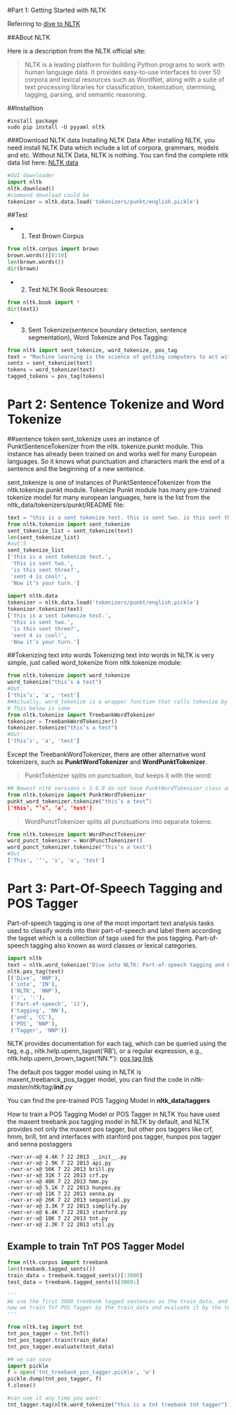 #Part 1: Getting Started with NLTK

Referring to [dive to NLTK](http://textminingonline.com/dive-into-nltk-part-i-getting-started-with-nltk)

##ABout NLTK

Here is a description from the NLTK official site:

 > NLTK is a leading platform for building Python programs to work with human language data. 
 It provides easy-to-use interfaces to over 50 corpora and lexical resources such as WordNet, 
 along with a suite of text processing libraries for classification, tokenization, 
 stemming, tagging, parsing, and semantic reasoning.
 
##Installtion

```shell
#install package
sudo pip install -U pyyaml nltk
```
###Download NLTK data
Installing NLTK Data
After installing NLTK, you need install NLTK Data which include a lot of corpora, grammars, models and etc. Without NLTK Data, NLTK is nothing. You can find the complete nltk data list here: 
[NLTK data](http://nltk.org/nltk_data/)

```python
#GUI downloader
import nltk
nltk.download()
#command download could be
tokenizer = nltk.data.load('tokenizers/punkt/english.pickle')
```

##Test 
* 1) Test Brown Corpus
```python
from nltk.corpus import brown
brown.words()[0:10]
len(brown.words())
dir(brown)

```

* 2) Test NLTK Book Resources:
```python
from nltk.book import *
dir(text1)
```

* 3) Sent Tokenize(sentence boundary detection, sentence segmentation), Word Tokenize and Pos Tagging:
```python
from nltk import sent_tokenize, word_tokenize, pos_tag
text = "Machine learning is the science of getting computers to act without being explicitly programmed. In the past decade, machine learning has given us self-driving cars, practical speech recognition, effective web search, and a vastly improved understanding of the human genome. Machine learning is so pervasive today that you probably use it dozens of times a day without knowing it. Many researchers also think it is the best way to make progress towards human-level AI. In this class, you will learn about the most effective machine learning techniques, and gain practice implementing them and getting them to work for yourself. More importantly, you'll learn about not only the theoretical underpinnings of learning, but also gain the practical know-how needed to quickly and powerfully apply these techniques to new problems. Finally, you'll learn about some of Silicon Valley's best practices in innovation as it pertains to machine learning and AI."
sents = sent_tokenize(text)
tokens = word_tokenize(text)
tagged_tokens = pos_tag(tokens)
```

# Part 2: Sentence Tokenize and Word Tokenize

##sentence token
sent_tokenize uses an instance of PunktSentenceTokenizer from the nltk. 
tokenize.punkt module. This instance has already been trained on and works well for many European languages. 
So it knows what punctuation and characters mark the end of a sentence and the beginning of a new sentence.

sent_tokenize is one of instances of PunktSentenceTokenizer from the nltk.tokenize.punkt module. 
Tokenize Punkt module has many pre-trained tokenize model for many european languages, here is the list from the
nltk_data/tokenizers/punkt/README file:

```python
text = "this is a sent tokenize test. this is sent two. is this sent three? sent 4 is cool! Now it’s your turn."
from nltk.tokenize import sent_tokenize
sent_tokenize_list = sent_tokenize(text)
len(sent_tokenize_list)
#out:5
sent_tokenize_list
['this is a sent tokenize test.',
 'this is sent two.',
 'is this sent three?',
 'sent 4 is cool!',
 'Now it’s your turn.']
 
import nltk.data
tokenizer = nltk.data.load('tokenizers/punkt/english.pickle')
tokenizer.tokenize(text)
['this is a sent tokenize test.',
 'this is sent two.',
 'is this sent three?',
 'sent 4 is cool!',
 'Now it’s your turn.']
```
##Tokenizing text into words
Tokenizing text into words in NLTK is very simple, just called word_tokenize from nltk.tokenize module:
```python
from nltk.tokenize import word_tokenize
word_tokenize("this’s a test")
#Out: 
['this’s', 'a', 'test']
##Actually, word_tokenize is a wrapper function that calls tokenize by the TreebankWordTokenizer
# This below is same
from nltk.tokenize import TreebankWordTokenizer
tokenizer = TreebankWordTokenizer()
tokenizer.tokenize("this’s a test")
#Out: 
['this’s', 'a', 'test']
```
Except the TreebankWordTokenizer, 
there are other alternative word tokenizers, such as **PunktWordTokenizer** and **WordPunktTokenizer**.
>PunktTokenizer splits on punctuation, but keeps it with the word:
```python
## Newest nltk versions > 3.0.0 do not have PunktWordTokenizer class any more.
from nltk.tokenize import PunktWordTokenizer
punkt_word_tokenizer.tokenize("this’s a test”)
['this’, “‘s”, ‘a’, ‘test']
```
>WordPunctTokenizer splits all punctuations into separate tokens:
```python
from nltk.tokenize import WordPunctTokenizer
word_punct_tokenizer = WordPunctTokenizer()
word_punct_tokenizer.tokenize("This’s a test")
#Out
['This', '’', 's', 'a', 'test']
```

# Part 3: Part-Of-Speech Tagging and POS Tagger

Part-of-speech tagging is one of the most important text analysis tasks used to classify words 
into their part-of-speech and label them according the tagset which is a collection of tags used for the pos tagging. 
Part-of-speech tagging also known as word classes or lexical categories.

```python
import nltk
text = nltk.word_tokenize("Dive into NLTK: Part-of-speech tagging and POS Tagger")
nltk.pos_tag(text)
[('Dive', 'NNP'),
 ('into', 'IN'),
 ('NLTK', 'NNP'),
 (':', ':'),
 ('Part-of-speech', 'JJ'),
 ('tagging', 'NN'),
 ('and', 'CC'),
 ('POS', 'NNP'),
 ('Tagger', 'NNP')]
```
NLTK provides documentation for each tag, which can be queried using the tag, e.g., 
nltk.help.upenn_tagset(‘RB’), or a regular expression, e.g., nltk.help.upenn_brown_tagset(‘NN.*’):
[pos tag link](http://textanalysisonline.com/nltk-pos-tagging)

The default pos tagger model using in NLTK is maxent_treebanck_pos_tagger model, 
you can find the code in *nltk-master/nltk/tag/__init__.py*

You can find the pre-trained POS Tagging Model in __nltk_data/taggers__

How to train a POS Tagging Model or POS Tagger in NLTK
You have used the maxent treebank pos tagging model in NLTK by default, 
and NLTK provides not only the maxent pos tagger, but other pos taggers 
like crf, hmm, brill, tnt and interfaces with stanford pos tagger, hunpos pos tagger and senna postaggers

```
-rwxr-xr-x@ 4.4K 7 22 2013 __init__.py
-rwxr-xr-x@ 2.9K 7 22 2013 api.py
-rwxr-xr-x@ 56K 7 22 2013 brill.py
-rwxr-xr-x@ 31K 7 22 2013 crf.py
-rwxr-xr-x@ 48K 7 22 2013 hmm.py
-rwxr-xr-x@ 5.1K 7 22 2013 hunpos.py
-rwxr-xr-x@ 11K 7 22 2013 senna.py
-rwxr-xr-x@ 26K 7 22 2013 sequential.py
-rwxr-xr-x@ 3.3K 7 22 2013 simplify.py
-rwxr-xr-x@ 6.4K 7 22 2013 stanford.py
-rwxr-xr-x@ 18K 7 22 2013 tnt.py
-rwxr-xr-x@ 2.3K 7 22 2013 util.py
```

## Example to train TnT POS Tagger Model
```python
from nltk.corpus import treebank
len(treebank.tagged_sents())
train_data = treebank.tagged_sents()[:3000]
test_data = treebank.tagged_sents()[3000:]

'''
We use the first 3000 treebank tagged sentences as the train_data, and last 914 tagged sentences as the test_data, 
now we train TnT POS Tagger by the train_data and evaluate it by the test_data:
'''

from nltk.tag import tnt
tnt_pos_tagger = tnt.TnT()
tnt_pos_tagger.train(train_data)
tnt_pos_tagger.evaluate(test_data)

## we can save
import pickle
f = open('tnt_treebank_pos_tagger.pickle', 'w')
pickle.dump(tnt_pos_tagger, f)
f.close()

#can use it any time you want:
tnt_tagger.tag(nltk.word_tokenize("this is a tnt treebank tnt tagger"))
```